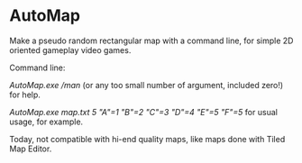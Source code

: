# AutoMap
Make a pseudo random rectangular map with a command line, for simple 2D oriented gameplay video games.

Command line: 

*AutoMap.exe /man* (or any too small number of argument, included zero!) for help.

*AutoMap.exe map.txt 5 "A"=1 "B"=2 "C"=3 "D"=4 "E"=5 "F"=5* for usual usage, for example.

Today, not compatible with hi-end quality maps, like maps done with Tiled Map Editor.
